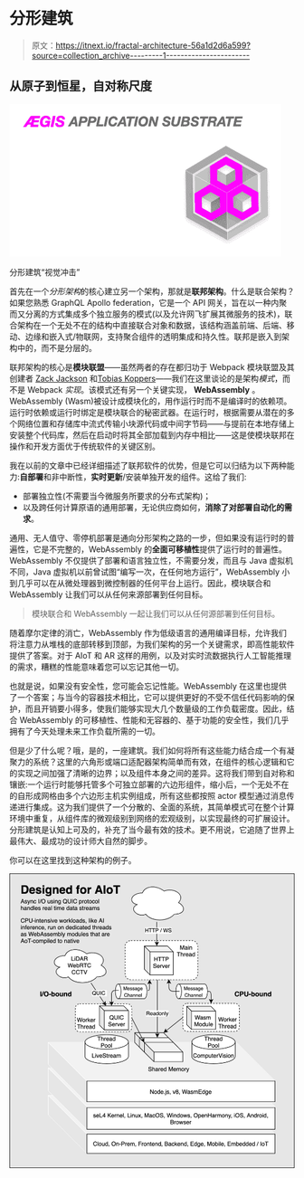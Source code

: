 # 分形建筑

> 原文：<https://itnext.io/fractal-architecture-56a1d2d6a599?source=collection_archive---------1----------------------->

## 从原子到恒星，自对称尺度

![](img/d90349b11e6d6617a8393ddf0a610914.png)

分形建筑“视觉冲击”

首先在一个*分形架构*的核心建立另一个架构，那就是**联邦架构**。什么是联合架构？如果您熟悉 GraphQL Apollo federation，它是一个 API 网关，旨在以一种内聚而又分离的方式集成多个独立服务的模式(以及允许网飞扩展其微服务的技术)，联合架构在一个无处不在的结构中直接联合对象和数据，该结构涵盖前端、后端、移动、边缘和嵌入式/物联网，支持聚合组件的透明集成和持久性。联邦是嵌入到架构中的，而不是分层的。

联邦架构的核心是**模块联盟**——虽然两者的存在都归功于 Webpack 模块联盟及其创建者 [Zack Jackson](https://medium.com/u/9ef1379caffc?source=post_page-----56a1d2d6a599--------------------------------) 和[Tobias Koppers](https://medium.com/u/cccc522e775a?source=post_page-----56a1d2d6a599--------------------------------)——我们在这里谈论的是架构*模式*，而不是 Webpack *实现*。该模式还有另一个关键实现， **WebAssembly** 。WebAssembly (Wasm)被设计成模块化的，用作运行时而不是编译时的依赖项。运行时依赖或运行时绑定是模块联合的秘密武器。在运行时，根据需要从潜在的多个网络位置和存储库中流式传输小块源代码或中间字节码——与提前在本地存储上安装整个代码库，然后在启动时将其全部加载到内存中相比——这是使模块联邦在操作和开发方面优于传统软件的关键区别。

我在以前的文章中已经详细描述了联邦软件的优势，但是它可以归结为以下两种能力:**自部署**和非中断性，**实时更新**/安装单独开发的组件。这给了我们:

*   部署独立性(不需要当今微服务所要求的分布式架构)；
*   以及跨任何计算原语的通用部署，无论供应商如何，**消除了对部署自动化的需求**。

通用、无人值守、零停机部署是通向分形架构之路的一步，但如果没有运行时的普遍性，它是不完整的，WebAssembly 的**全面可移植性**提供了运行时的普遍性。WebAssembly 不仅提供了部署和语言独立性，不需要分发，而且与 Java 虚拟机不同，Java 虚拟机以前曾试图“编写一次，在任何地方运行”，WebAssembly 小到几乎可以在从微处理器到微控制器的任何平台上运行。因此，模块联合和 WebAssembly 让我们可以从任何来源部署到任何目标。

> 模块联合和 WebAssembly 一起让我们可以从任何源部署到任何目标。

随着摩尔定律的消亡，WebAssembly 作为低级语言的通用编译目标，允许我们将注意力从堆栈的底部转移到顶部，为我们架构的另一个关键需求，即高性能软件提供了答案。对于 AIoT 和 AR 这样的用例，以及对实时流数据执行人工智能推理的需求，糟糕的性能意味着您可以忘记其他一切。

也就是说，如果没有安全性，您可能会忘记性能。WebAssembly 在这里也提供了一个答案；与当今的容器技术相比，它可以提供更好的不受不信任代码影响的保护，而且开销要小得多，使我们能够实现大几个数量级的工作负载密度。因此，结合 WebAssembly 的可移植性、性能和无容器的、基于功能的安全性，我们几乎拥有了今天处理未来工作负载所需的一切。

但是少了什么呢？哦，是的，一座建筑。我们如何将所有这些能力结合成一个有凝聚力的系统？这里的六角形或端口适配器架构简单而有效，在组件的核心逻辑和它的实现之间加强了清晰的边界；以及组件本身之间的差异。这将我们带到自对称和镶嵌:一个运行时能够托管多个可独立部署的六边形组件，缩小后，一个无处不在的自形成网格由多个六边形主机实例组成，所有这些都按照 actor 模型通过消息传递进行集成。这为我们提供了一个分散的、全面的系统，其简单模式可在整个计算环境中重复，从组件库的微观级别到网络的宏观级别，以实现最终的可扩展设计。分形建筑是认知上可及的，补充了当今最有效的技术。更不用说，它追随了世界上最伟大、最成功的设计师大自然的脚步。

你可以在这里找到这种架构的例子。

![](img/a30097bea559a51900aec491aa621905.png)